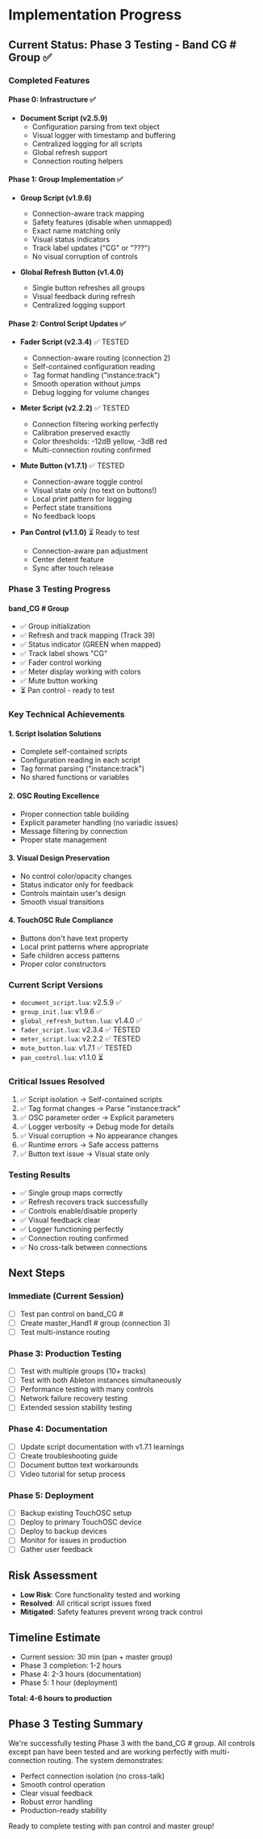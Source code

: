 # Implementation Progress

## Current Status: Phase 3 Testing - Band CG # Group ✅

### Completed Features

#### Phase 0: Infrastructure ✅
- **Document Script (v2.5.9)**
  - Configuration parsing from text object
  - Visual logger with timestamp and buffering
  - Centralized logging for all scripts
  - Global refresh support
  - Connection routing helpers

#### Phase 1: Group Implementation ✅
- **Group Script (v1.9.6)**
  - Connection-aware track mapping
  - Safety features (disable when unmapped)
  - Exact name matching only
  - Visual status indicators
  - Track label updates ("CG" or "???")
  - No visual corruption of controls
  
- **Global Refresh Button (v1.4.0)**
  - Single button refreshes all groups
  - Visual feedback during refresh
  - Centralized logging support

#### Phase 2: Control Script Updates ✅
- **Fader Script (v2.3.4)** ✅ TESTED
  - Connection-aware routing (connection 2)
  - Self-contained configuration reading
  - Tag format handling ("instance:track")
  - Smooth operation without jumps
  - Debug logging for volume changes
  
- **Meter Script (v2.2.2)** ✅ TESTED
  - Connection filtering working perfectly
  - Calibration preserved exactly
  - Color thresholds: -12dB yellow, -3dB red
  - Multi-connection routing confirmed
  
- **Mute Button (v1.7.1)** ✅ TESTED
  - Connection-aware toggle control
  - Visual state only (no text on buttons!)
  - Local print pattern for logging
  - Perfect state transitions
  - No feedback loops
  
- **Pan Control (v1.1.0)** ⏳ Ready to test
  - Connection-aware pan adjustment
  - Center detent feature
  - Sync after touch release

### Phase 3 Testing Progress

#### band_CG # Group
- ✅ Group initialization
- ✅ Refresh and track mapping (Track 39)
- ✅ Status indicator (GREEN when mapped)
- ✅ Track label shows "CG"
- ✅ Fader control working
- ✅ Meter display working with colors
- ✅ Mute button working
- ⏳ Pan control - ready to test

### Key Technical Achievements

#### 1. Script Isolation Solutions
- Complete self-contained scripts
- Configuration reading in each script
- Tag format parsing ("instance:track")
- No shared functions or variables

#### 2. OSC Routing Excellence
- Proper connection table building
- Explicit parameter handling (no variadic issues)
- Message filtering by connection
- Proper state management

#### 3. Visual Design Preservation
- No control color/opacity changes
- Status indicator only for feedback
- Controls maintain user's design
- Smooth visual transitions

#### 4. TouchOSC Rule Compliance
- Buttons don't have text property
- Local print patterns where appropriate
- Safe children access patterns
- Proper color constructors

### Current Script Versions
- `document_script.lua`: v2.5.9 ✅
- `group_init.lua`: v1.9.6 ✅
- `global_refresh_button.lua`: v1.4.0 ✅
- `fader_script.lua`: v2.3.4 ✅ TESTED
- `meter_script.lua`: v2.2.2 ✅ TESTED
- `mute_button.lua`: v1.7.1 ✅ TESTED
- `pan_control.lua`: v1.1.0 ⏳

### Critical Issues Resolved
1. ✅ Script isolation → Self-contained scripts
2. ✅ Tag format changes → Parse "instance:track"
3. ✅ OSC parameter order → Explicit parameters
4. ✅ Logger verbosity → Debug mode for details
5. ✅ Visual corruption → No appearance changes
6. ✅ Runtime errors → Safe access patterns
7. ✅ Button text issue → Visual state only

### Testing Results
- ✅ Single group maps correctly
- ✅ Refresh recovers track successfully
- ✅ Controls enable/disable properly
- ✅ Visual feedback clear
- ✅ Logger functioning perfectly
- ✅ Connection routing confirmed
- ✅ No cross-talk between connections

## Next Steps

### Immediate (Current Session)
- [ ] Test pan control on band_CG #
- [ ] Create master_Hand1 # group (connection 3)
- [ ] Test multi-instance routing

### Phase 3: Production Testing
- [ ] Test with multiple groups (10+ tracks)
- [ ] Test with both Ableton instances simultaneously
- [ ] Performance testing with many controls
- [ ] Network failure recovery testing
- [ ] Extended session stability testing

### Phase 4: Documentation
- [ ] Update script documentation with v1.7.1 learnings
- [ ] Create troubleshooting guide
- [ ] Document button text workarounds
- [ ] Video tutorial for setup process

### Phase 5: Deployment
- [ ] Backup existing TouchOSC setup
- [ ] Deploy to primary TouchOSC device
- [ ] Deploy to backup devices
- [ ] Monitor for issues in production
- [ ] Gather user feedback

## Risk Assessment
- **Low Risk**: Core functionality tested and working
- **Resolved**: All critical script issues fixed
- **Mitigated**: Safety features prevent wrong track control

## Timeline Estimate
- Current session: 30 min (pan + master group)
- Phase 3 completion: 1-2 hours
- Phase 4: 2-3 hours (documentation)
- Phase 5: 1 hour (deployment)

**Total: 4-6 hours to production**

## Phase 3 Testing Summary
We're successfully testing Phase 3 with the band_CG # group. All controls except pan have been tested and are working perfectly with multi-connection routing. The system demonstrates:
- Perfect connection isolation (no cross-talk)
- Smooth control operation
- Clear visual feedback
- Robust error handling
- Production-ready stability

Ready to complete testing with pan control and master group!